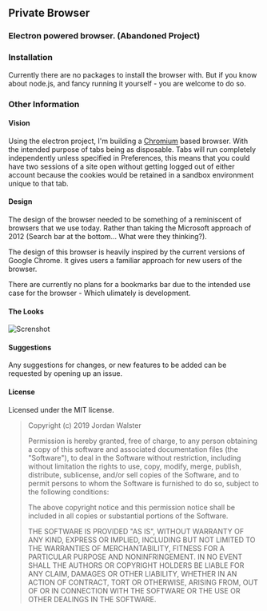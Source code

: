 ## Private Browser
### Electron powered browser. (Abandoned Project)

### Installation

Currently there are no packages to install the browser with. But if you know about node.js, and fancy running it yourself - you are welcome to do so.

### Other Information

#### Vision 
Using the electron project, I'm building a [Chromium](https://www.chromium.org/) based browser. With the intended purpose of 
tabs being as disposable. Tabs will run completely independently unless specified in Preferences, this means that you could 
have two sessions of a site open without getting logged out of either account because the cookies would be retained in a 
sandbox environment unique to that tab.

#### Design

The design of the browser needed to be something of a reminiscent of browsers that we use today. Rather than taking the 
Microsoft approach of 2012 (Search bar at the bottom... What were they thinking?). 

The design of this browser is heavily inspired by the current versions of Google Chrome. It gives users a familiar approach for
new users of the browser.

There are currently no plans for a bookmarks bar due to the intended use case for the browser - Which ulimately is development.

#### The Looks

![Screnshot](https://jrdn.dev/assets/images/private-browser-ss.png "Dark mode First.")

#### Suggestions

Any suggestions for changes, or new features to be added can be requested by opening up an issue.

#### License

Licensed under the MIT license.

> Copyright (c) 2019 Jordan Walster
>
>Permission is hereby granted, free of charge, to any person obtaining a copy
>of this software and associated documentation files (the "Software"), to deal
>in the Software without restriction, including without limitation the rights
>to use, copy, modify, merge, publish, distribute, sublicense, and/or sell
>copies of the Software, and to permit persons to whom the Software is
>furnished to do so, subject to the following conditions:
>
>The above copyright notice and this permission notice shall be included in all
>copies or substantial portions of the Software.
>
>THE SOFTWARE IS PROVIDED "AS IS", WITHOUT WARRANTY OF ANY KIND, EXPRESS OR
>IMPLIED, INCLUDING BUT NOT LIMITED TO THE WARRANTIES OF MERCHANTABILITY,
>FITNESS FOR A PARTICULAR PURPOSE AND NONINFRINGEMENT. IN NO EVENT SHALL THE
>AUTHORS OR COPYRIGHT HOLDERS BE LIABLE FOR ANY CLAIM, DAMAGES OR OTHER
>LIABILITY, WHETHER IN AN ACTION OF CONTRACT, TORT OR OTHERWISE, ARISING FROM,
>OUT OF OR IN CONNECTION WITH THE SOFTWARE OR THE USE OR OTHER DEALINGS IN THE
>SOFTWARE.
